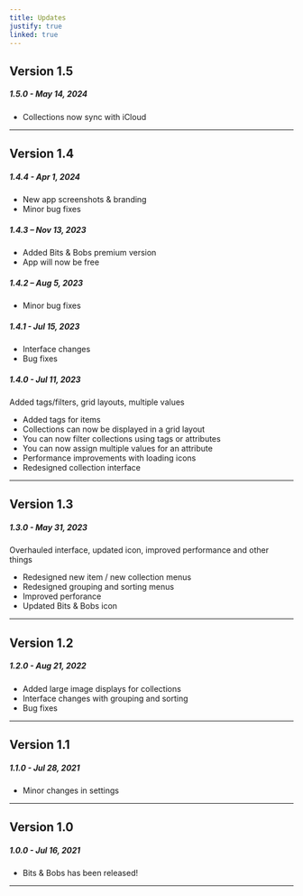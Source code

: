 ```yaml
---
title: Updates
justify: true
linked: true
---
```


## Version 1.5

##### 1.5.0 - May 14, 2024

- Collections now sync with iCloud

---

## Version 1.4

##### 1.4.4 - Apr 1, 2024

- New app screenshots & branding
- Minor bug fixes

##### 1.4.3 – Nov 13, 2023

- Added Bits & Bobs premium version
- App will now be free

##### 1.4.2 – Aug 5, 2023

- Minor bug fixes

##### 1.4.1 - Jul 15, 2023

- Interface changes
- Bug fixes

##### 1.4.0 - Jul 11, 2023

Added tags/filters, grid layouts, multiple values

- Added tags for items
- Collections can now be displayed in a grid layout
- You can now filter collections using tags or attributes
- You can now assign multiple values for an attribute
- Performance improvements with loading icons
- Redesigned collection interface

---

## Version 1.3

##### 1.3.0 - May 31, 2023

Overhauled interface, updated icon, improved performance and other things

- Redesigned new item / new collection menus
- Redesigned grouping and sorting menus
- Improved perforance
- Updated Bits & Bobs icon

---

## Version 1.2

##### 1.2.0 - Aug 21, 2022

- Added large image displays for collections
- Interface changes with grouping and sorting
- Bug fixes

---

## Version 1.1

##### 1.1.0 - Jul 28, 2021

- Minor changes in settings

---

## Version 1.0

##### 1.0.0 - Jul 16, 2021

- Bits & Bobs has been released!

---